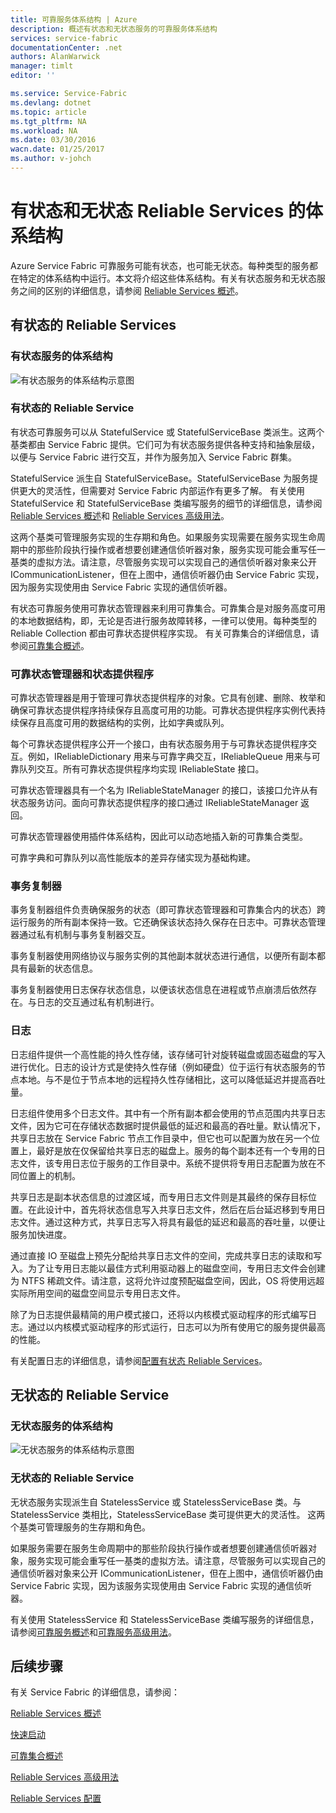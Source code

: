 ```yaml
---
title: 可靠服务体系结构 | Azure
description: 概述有状态和无状态服务的可靠服务体系结构
services: service-fabric
documentationCenter: .net
authors: AlanWarwick
manager: timlt
editor: ''

ms.service: Service-Fabric
ms.devlang: dotnet
ms.topic: article
ms.tgt_pltfrm: NA
ms.workload: NA
ms.date: 03/30/2016
wacn.date: 01/25/2017
ms.author: v-johch
---
```


# 有状态和无状态 Reliable Services 的体系结构

Azure Service Fabric 可靠服务可能有状态，也可能无状态。每种类型的服务都在特定的体系结构中运行。本文将介绍这些体系结构。有关有状态服务和无状态服务之间的区别的详细信息，请参阅 [Reliable Services 概述](./service-fabric-reliable-services-introduction.md)。

## 有状态的 Reliable Services

### 有状态服务的体系结构
![有状态服务的体系结构示意图](./media/service-fabric-reliable-services-platform-architecture/reliable-stateful-service-architecture.png)

### 有状态的 Reliable Service

有状态可靠服务可以从 StatefulService 或 StatefulServiceBase 类派生。这两个基类都由 Service Fabric 提供。它们可为有状态服务提供各种支持和抽象层级，以便与 Service Fabric 进行交互，并作为服务加入 Service Fabric 群集。

StatefulService 派生自 StatefulServiceBase。StatefulServiceBase 为服务提供更大的灵活性，但需要对 Service Fabric 内部运作有更多了解。
有关使用 StatefulService 和 StatefulServiceBase 类编写服务的细节的详细信息，请参阅 [Reliable Services 概述](./service-fabric-reliable-services-introduction.md)和 [Reliable Services 高级用法](./service-fabric-reliable-services-advanced-usage.md)。

这两个基类可管理服务实现的生存期和角色。如果服务实现需要在服务实现生命周期中的那些阶段执行操作或者想要创建通信侦听器对象，服务实现可能会重写任一基类的虚拟方法。请注意，尽管服务实现可以实现自己的通信侦听器对象来公开 ICommunicationListener，但在上图中，通信侦听器仍由 Service Fabric 实现，因为服务实现使用由 Service Fabric 实现的通信侦听器。

有状态可靠服务使用可靠状态管理器来利用可靠集合。可靠集合是对服务高度可用的本地数据结构，即，无论是否进行服务故障转移，一律可以使用。每种类型的 Reliable Collection 都由可靠状态提供程序实现。
有关可靠集合的详细信息，请参阅[可靠集合概述](./service-fabric-reliable-services-reliable-collections.md)。

### 可靠状态管理器和状态提供程序

可靠状态管理器是用于管理可靠状态提供程序的对象。它具有创建、删除、枚举和确保可靠状态提供程序持续保存且高度可用的功能。可靠状态提供程序实例代表持续保存且高度可用的数据结构的实例，比如字典或队列。

每个可靠状态提供程序公开一个接口，由有状态服务用于与可靠状态提供程序交互。例如，IReliableDictionary 用来与可靠字典交互，IReliableQueue 用来与可靠队列交互。所有可靠状态提供程序均实现 IReliableState 接口。

可靠状态管理器具有一个名为 IReliableStateManager 的接口，该接口允许从有状态服务访问。面向可靠状态提供程序的接口通过 IReliableStateManager 返回。

可靠状态管理器使用插件体系结构，因此可以动态地插入新的可靠集合类型。

可靠字典和可靠队列以高性能版本的差异存储实现为基础构建。

### 事务复制器

事务复制器组件负责确保服务的状态（即可靠状态管理器和可靠集合内的状态）跨运行服务的所有副本保持一致。它还确保该状态持久保存在日志中。可靠状态管理器通过私有机制与事务复制器交互。

事务复制器使用网络协议与服务实例的其他副本就状态进行通信，以便所有副本都具有最新的状态信息。

事务复制器使用日志保存状态信息，以便该状态信息在进程或节点崩溃后依然存在。与日志的交互通过私有机制进行。

### 日志

日志组件提供一个高性能的持久性存储，该存储可针对旋转磁盘或固态磁盘的写入进行优化。日志的设计方式是使持久性存储（例如硬盘）位于运行有状态服务的节点本地。与不是位于节点本地的远程持久性存储相比，这可以降低延迟并提高吞吐量。

日志组件使用多个日志文件。其中有一个所有副本都会使用的节点范围内共享日志文件，因为它可在存储状态数据时提供最低的延迟和最高的吞吐量。默认情况下，共享日志放在 Service Fabric 节点工作目录中，但它也可以配置为放在另一个位置上，最好是放在仅保留给共享日志的磁盘上。服务的每个副本还有一个专用的日志文件，该专用日志位于服务的工作目录中。系统不提供将专用日志配置为放在不同位置上的机制。

共享日志是副本状态信息的过渡区域，而专用日志文件则是其最终的保存目标位置。在此设计中，首先将状态信息写入共享日志文件，然后在后台延迟移到专用日志文件。通过这种方式，共享日志写入将具有最低的延迟和最高的吞吐量，以便让服务加快进度。

通过直接 IO 至磁盘上预先分配给共享日志文件的空间，完成共享日志的读取和写入。为了让专用日志能以最佳方式利用驱动器上的磁盘空间，专用日志文件会创建为 NTFS 稀疏文件。请注意，这将允许过度预配磁盘空间，因此，OS 将使用远超实际所用空间的磁盘空间显示专用日志文件。

除了为日志提供最精简的用户模式接口，还将以内核模式驱动程序的形式编写日志。通过以内核模式驱动程序的形式运行，日志可以为所有使用它的服务提供最高的性能。

有关配置日志的详细信息，请参阅[配置有状态 Reliable Services](./service-fabric-reliable-services-configuration.md)。

## 无状态的 Reliable Service

### 无状态服务的体系结构
![无状态服务的体系结构示意图](./media/service-fabric-reliable-services-platform-architecture/reliable-stateless-service-architecture.png)

### 无状态的 Reliable Service

无状态服务实现派生自 StatelessService 或 StatelessServiceBase 类。与 StatelessService 类相比，StatelessServiceBase 类可提供更大的灵活性。
这两个基类可管理服务的生存期和角色。

如果服务需要在服务生命周期中的那些阶段执行操作或者想要创建通信侦听器对象，服务实现可能会重写任一基类的虚拟方法。请注意，尽管服务可以实现自己的通信侦听器对象来公开 ICommunicationListener，但在上图中，通信侦听器仍由 Service Fabric 实现，因为该服务实现使用由 Service Fabric 实现的通信侦听器。

有关使用 StatelessService 和 StatelessServiceBase 类编写服务的详细信息，请参阅[可靠服务概述](./service-fabric-reliable-services-introduction.md)和[可靠服务高级用法](./service-fabric-reliable-services-advanced-usage.md)。

<!--Every topic should have next steps and links to the next logical set of content to keep the customer engaged-->
## 后续步骤

有关 Service Fabric 的详细信息，请参阅：

[Reliable Services 概述](./service-fabric-reliable-services-introduction.md)

[快速启动](./service-fabric-reliable-services-quick-start.md)

[可靠集合概述](./service-fabric-reliable-services-reliable-collections.md)

[Reliable Services 高级用法](./service-fabric-reliable-services-advanced-usage.md)

[Reliable Services 配置](./service-fabric-reliable-services-configuration.md)

<!---HONumber=Mooncake_Quality_Review_0125_2017-->
